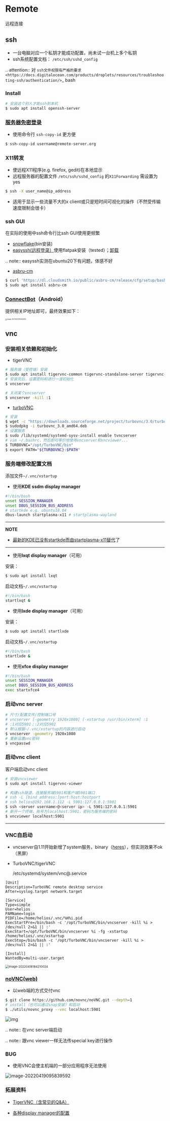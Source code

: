 # Remote

远程连接

## ssh

* 一台电脑对应一个私钥才能成功配置，尚未试一台机上多个私钥
* ssh系统配置文档： `/etc/ssh/sshd_config`

.. attention::  对 `ssh文件权限有严格的要求 <https://docs.digitalocean.com/products/droplets/resources/troubleshooting-ssh/authentication/>`_ bash

### Install

```bash
# 安装这个别人才能ssh到本机
$ sudo apt install openssh-server
```

### [服务器免密登录](https://wiki.archlinux.org/title/SSH_keys#Copying_the_public_key_to_the_remote_server)

* 使用命令行 `ssh-copy-id` 更方便

```bash
$ ssh-copy-id username@remote-server.org
```

### X11转发

* 使远程X11程序(e.g. firefox, gedit)在本地显示
* 远程服务器的配置文件 `/etc/ssh/sshd_config` 的`X11Forwarding` 需设置为yes

```bash
$ ssh -X user_name@ip_address
```

* 适用于显示一些流量不大的x client或只是短时间可视化的操作（不然受传输速度限制会很卡）

### ssh GUI

在实际的使用中ssh命令行比ssh GUI使用更频繁

* [snowflake](https://github.com/subhra74/snowflake)(bin安装)
* [easyssh(远程登录）](https://github.com/muriloventuroso/easyssh#install-with-flatpak)使用flatpak安装（tested）；[卸载](https://discover.manjaro.org/flatpaks/com.github.muriloventuroso.easyssh)

.. note:: easyssh实测在ubuntu20下有问题，体感不好

* [asbru-cm](https://github.com/asbru-cm/asbru-cm)

```bash
$ curl 'https://dl.cloudsmith.io/public/asbru-cm/release/cfg/setup/bash.deb.sh' | sudo bash
$ sudo apt install asbru-cm
```

### [ConnectBot](https://connectbot.org/)（Android）

提供相关IP地址即可，最终效果如下：

<img src="https://natsu-akatsuki.oss-cn-guangzhou.aliyuncs.com/img/image-20211202105905884.png" alt="image-20211202105904455" style="zoom: 33%;" />

## vnc

### 安装相关依赖和初始化

* tigerVNC

```bash
# 服务端（受控端）安装
$ sudo apt install tigervnc-common tigervnc-standalone-server tigervnc-xorg-extension
# 安装完后，设置密码和进行一波初始化
$ vncserver

# 关闭某个vncserver
$ vncserver -kill :1
```

* [turboVNC](https://sourceforge.net/projects/turbovnc/files/)

```bash
# 安装
$ wget -c "https://downloads.sourceforge.net/project/turbovnc/3.0/turbovnc_3.0_amd64.deb?ts=gAAAAABikQPtLcfRHL3VSbB2izA4d1rmaDANhrm7xE00zhL8-q403sxZhfLgXYz13VHS8v0BHCeeEG49ObEjAfFv44hCZnH5hA%3D%3D&use_mirror=udomain&r=https%3A%2F%2Fsourceforge.net%2Fprojects%2Fturbovnc%2Ffiles%2F3.0%2F" -O turbovnc_3.0_amd64.deb
$ sudodpkg -i turbovnc_3.0_amd64.deb
# 设置服务
$ sudo /lib/systemd/systemd-sysv-install enable tvncserver
# vim ~/.bashrc，然后即可等价地使用vncserver和vncviewer...
$ TURBOVNC="/opt/TurboVNC/bin"
$ export PATH="${TURBOVNC}:$PATH"
```

### 服务端修改配置文档

添加文件`~/.vnc/xstartup`

* 使用**KDE ssdm display manager**

```bash
#!/bin/bash
unset SESSION_MANAGER
unset DBUS_SESSION_BUS_ADDRESS
# startkde e.g. ubuntu18.04
dbus-launch startplasma-x11 # startplasma-wayland 
```

---

**NOTE**

* [最新的KDE已没有startkde而由startplasma-x11替代](https://askubuntu.com/questions/746885/start-kde-5-through-vnc)了

---

* 使用**lxqt display manager**（可用）

安装：

```bash
$ sudo apt install lxqt
```

启动文档`~/.vnc/xstartup`

```bash
#!/bin/bash
startlxqt &
```

* 使用**lxde display manager**（可用）

安装：

```bash
$ sudo apt install startlxde
```

启动文档`~/.vnc/xstartup`

```bash
#!/bin/bash
startlxde &
```

* 使用**xfce display manager**

```bash
#!/bin/bash
unset SESSION_MANAGER
unset DBUS_SESSION_BUS_ADDRESS
exec startxfce4
```

### 启动vnc server

```bash
# 尺寸/配置文件/控制端口号
# vncserver [-geometry 1920x1080] [-xstartup /usr/bin/xterm] :1
# :1对应5901；:2对应5902
# 默认根据~/.vnc/xstartup的内容进行启动
$ vncserver -geometry 1920x1080
# 重新设置vnc密码
$ vncpasswd
```

### 启动vnc client

客户端启动vnc client

```bash
# 安装vncviewer
$ sudo apt install tigervnc-viewer

# 构建ssh隧道，连接服务端5901和客户端5901端口
# ssh -L [bind_address:]port:host:hostport
# ssh helios@192.168.1.112 -L 5901:127.0.0.1:5901
$ ssh <server username>@<server ip> -L 5901:127.0.0.1:5901
# 新开一个终端，账号为localhost:5901，密码为服务端的密码
$ vncviewer localhost:5901
```

---

### VNC自启动

* vncserver自1.11开始新增了system服务，binary（[heres](https://github.com/TigerVNC/tigervnc/releases)），但实测效果不ok（黑屏）

* TurboVNC/tigerVNC

  /etc/systemd/system/vnc@.service

```service
[Unit]
Description=TurboVNC remote desktop service
After=syslog.target network.target

[Service]
Type=simple
User=helios
PAMName=login
PIDFile=/home/helios/.vnc/%H%i.pid
ExecStartPre=/bin/bash -c '/opt/TurboVNC/bin/vncserver -kill %i > /dev/null 2>&1 || :'
ExecStart=/opt/TurboVNC/bin/vncserver %i -fg -xstartup /home/helios/.vnc/xstartup
ExecStop=/bin/bash -c '/opt/TurboVNC/bin/vncserver -kill %i > /dev/null 2>&1 || :'

[Install]
WantedBy=multi-user.target
```

<img src="https://natsu-akatsuki.oss-cn-guangzhou.aliyuncs.com/img/image-20220418184210024.png" alt="image-20220418184210024" style="zoom:67%;" />

### [noVNC(web)](https://github.com/novnc/noVNC)

* 以web端的方式交付vnc

```bash
$ git clone https://github.com/novnc/noVNC.git --depth=1
# install（也可以通过snap安装）和启动
$ ./utils/novnc_proxy --vnc localhost:5901
```

![img](https://natsu-akatsuki.oss-cn-guangzhou.aliyuncs.com/img/oTge9ryVokLqPaFk.png!thumbnail)

.. note:: 在vnc server端启动

.. note:: 跟vnc viewer一样无法传special key进行操作

### BUG

* 使用VNC会使主机端的一部分应用程序无法使用

<img src="https://natsu-akatsuki.oss-cn-guangzhou.aliyuncs.com/img/image-20220419095839592.png" alt="image-20220419095839592"  />

### 拓展资料

* [TigerVNC（含常见的Q&A）](https://wiki.archlinux.org/title/TigerVNC_(%E7%AE%80%E4%BD%93%E4%B8%AD%E6%96%87)#%E6%B2%A1%E6%9C%89%E7%AA%97%E5%8F%A3%E8%A3%85%E9%A5%B0/%E8%BE%B9%E6%A1%86/%E6%A0%87%E9%A2%98%E6%A0%8F/%E6%97%A0%E6%B3%95%E7%A7%BB%E5%8A%A8%E7%AA%97%E5%8F%A3)

* [各种display manager的配置](https://bytexd.com/how-to-install-configure-vnc-server-on-ubuntu-20-04/)
